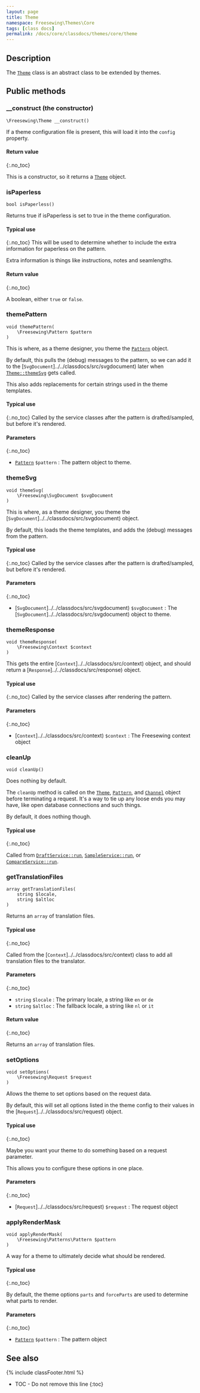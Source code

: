 ```yaml
---
layout: page
title: Theme
namespace: Freesewing\Themes\Core
tags: [class docs]
permalink: /docs/core/classdocs/themes/core/theme
---
```

## Description 

The [`Theme`](theme) class is an abstract class to be extended by themes.

## Public methods

### __construct (the constructor)

```php?start_inline=1
\Freesewing\Theme __construct() 
```
If a theme configuration file is present, this will load it into the `config` property.

#### Return value
{:.no_toc}

This is a constructor, so it returns a [`Theme`](theme) object.

### isPaperless

```php?start_inline=1
bool isPaperless()
```

Returns true if isPaperless is set to true in the theme configuration.

#### Typical use
{:.no_toc}
This will be used to determine whether to include the extra
information for paperless on the pattern.

Extra information is things like instructions, notes and
seamlengths.

#### Return value
{:.no_toc}

A boolean, either `true` or `false`.

### themePattern

```php?start_inline=1
void themePattern(
    \Freesewing\Pattern $pattern
)
```

This is where, as a theme designer, you theme the [`Pattern`](../../patterns//core/pattern) object.

By default, this pulls the (debug) messages to the pattern, so we can add it to the [`SvgDocument`]../../classdocs/src/svgdocument)
later when [`Theme::themeSvg`](theme#themesvg) gets called.

This also adds replacements for certain strings used in the theme templates.

#### Typical use
{:.no_toc}
Called by the service classes after the pattern is drafted/sampled, but before it's rendered.

#### Parameters
{:.no_toc}

- [`Pattern`](../../patterns//core/pattern) `$pattern` : The pattern object to theme.

### themeSvg

```php?start_inline=1
void themeSvg(
    \Freesewing\SvgDocument $svgDocument
)
```

This is where, as a theme designer, you theme the [`SvgDocument`]../../classdocs/src/svgdocument) object.

By default, this loads the theme templates, and adds the (debug) messages from the pattern.

#### Typical use
{:.no_toc}
Called by the service classes after the pattern is drafted/sampled, but before it's rendered.

#### Parameters
{:.no_toc}

- [`SvgDocument`]../../classdocs/src/svgdocument) `$svgDocument` : The [`SvgDocument`]../../classdocs/src/svgdocument) object to theme.

### themeResponse

```php?start_inline=1
void themeResponse(
    \Freesewing\Context $context
)
```

This gets the entire [`Context`]../../classdocs/src/context) object, and should return a [`Response`]../../classdocs/src/response) object.

#### Typical use
{:.no_toc}
Called by the service classes after rendering the pattern.

#### Parameters
{:.no_toc}

- [`Context`]../../classdocs/src/context) `$context` : The Freesewing context object

### cleanUp

```php?start_inline=1
void cleanUp()
```

Does nothing by default.

The `cleanUp` method is called on the [`Theme`](/docs/core/classdocs/themes/core/theme), [`Pattern`](../../patterns//core/pattern), 
and [`Channel`](../../channels//core/channel) object before terminating a request.
It's a way to tie up any loose ends you may have, like open database connections and such things.

By default, it does nothing though.

#### Typical use
{:.no_toc}

Called from [`DraftService::run`](../../services//draftservice#run), [`SampleService::run`](../../services//sampleservice#run),
or [`CompareService::run`](../../services//compareservice#run).

### getTranslationFiles

```php?start_inline=1
array getTranslationFiles(
    string $locale,
    string $altloc
)
```

Returns an `array` of translation files.
         
#### Typical use
{:.no_toc}

Called from the [`Context`]../../classdocs/src/context) class to add all translation
files to the translator.

#### Parameters
{:.no_toc}

- `string` `$locale` : The primary locale, a string like `en` or `de`
- `string` `$altloc` : The fallback locale, a string like `nl` or `it`

#### Return value
{:.no_toc}

Returns an `array` of translation files.

### setOptions

```php?start_inline=1
void setOptions(
    \Freesewing\Request $request
)
```

Allows the theme to set options based on the request data.

By default, this will set all options listed in the theme config
to their values in the [`Request`]../../classdocs/src/request) object.
         
#### Typical use
{:.no_toc}

Maybe you want your theme to do something based on a request parameter.

This allows you to configure these options in one place.

#### Parameters
{:.no_toc}

- [`Request`]../../classdocs/src/request) `$request` : The request object

### applyRenderMask

```php?start_inline=1
void applyRenderMask(
    \Freesewing\Patterns\Pattern $pattern
)
```

A way for a theme to ultimately decide what should be rendered.

#### Typical use
{:.no_toc}

By default, the theme options `parts` and `forceParts` are used to determine
what parts to render.

#### Parameters
{:.no_toc}

- [`Pattern`](../../patterns//core/pattern) `$pattern` : The pattern object








## See also
{% include classFooter.html %}
* TOC - Do not remove this line
{:toc}
